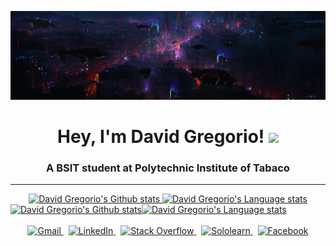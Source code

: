 <!DOCTYPE html>

![Banner](https://raw.githubusercontent.com/davidgregorio16/davidgregorio16/main/banner.png)
<div align="center">
<h1>
Hey, I'm David Gregorio!
<a href="https://media.giphy.com/media/3ohhwMDyS6rv3sB8yI/giphy.gif"><img src="https://media.giphy.com/media/3ohhwMDyS6rv3sB8yI/giphy.gif" width=40></a>
</h1>
</div>
<h3 align="center">A BSIT student at Polytechnic Institute of Tabaco</h3>

<hr>

<!-- Light Mode -->
<div align="center"> 
<a href="https://github.com/anuraghazra/github-readme-stats#gh-light-mode-only">
<img width=55% height=180 src="https://github-readme-stats.vercel.app/api?username=davidgregorio16&show_icons=true&count_private=true&line_height=28&include_all_commits=true&role=OWNER,COLLABORATOR&exclude_repo=github-readme-stats&theme=graywhite&hide_border=1&bg_color=00000000#gh-light-mode-only" alt="David Gregorio's Github stats" />
</a>
<a href="https://github.com/anuraghazra/github-readme-stats#gh-light-mode-only">
<img width=40% height=180 src="https://github-readme-stats.vercel.app/api/top-langs/?username=davidgregorio16&layout=compact&role=OWNER,COLLABORATOR&theme=graywhite&hide_border=1&bg_color=00000000#gh-light-mode-only" alt="David Gregorio's Language stats" />
</a>
</div>

<!-- Dark Mode -->
<div align="center" style="display: flex; flex-direction: row;">
<a href="https://github.com/anuraghazra/github-readme-stats#gh-dark-mode-only">
<img width=55% height=180 src="https://github-readme-stats.vercel.app/api?username=davidgregorio16&show_icons=true&count_private=true&line_height=28&include_all_commits=true&role=OWNER,COLLABORATOR&exclude_repo=github-readme-stats&theme=react&hide_border=1&bg_color=00000000#gh-dark-mode-only" alt="David Gregorio's Github stats" />
</a>
<a href="https://github.com/anuraghazra/github-readme-stats#gh-dark-mode-only">
<img width=40% height=180 src="https://github-readme-stats.vercel.app/api/top-langs/?username=davidgregorio16&layout=compact&role=OWNER,COLLABORATOR&theme=react&hide_border=1&bg_color=00000000#gh-dark-mode-only" alt="David Gregorio's Language stats" />
</a>
</div>

<br/>

<!-- Gmail button 1 -->
<div align="center">
<a href="mailto:dcgregorio16@gmail.com?subject=subject&message=message">
<img src="https://img.shields.io/badge/Gmail-D14836?style=for-the-badge&logo=gmail&logoColor=white" alt="Gmail" >
</a>
&nbsp;
<!-- LinkedIn button 2 -->
<a href="https://linkedin.com/in/duskk">
<img src="https://img.shields.io/badge/LinkedIn-0077B5?style=for-the-badge&logo=linkedin&logoColor=white" alt="LinkedIn" >
</a>
&nbsp;
<!-- Stack Overflow button 3 -->
<a href="https://stackoverflow.com/users/19586345">
<img src="https://img.shields.io/badge/Stack_Overflow-FE7A16?style=for-the-badge&logo=stack-overflow&logoColor=white" alt="Stack Overflow" >
</a>
&nbsp;
<!-- Sololearn button 4 -->
<a href="https://www.sololearn.com/profile/26203056">
<img src="https://img.shields.io/badge/-Sololearn-3a464b?style=for-the-badge&logo=Sololearn&logoColor=white" alt="Sololearn" >
</a>
&nbsp;
<!-- Facebook button 5 -->
<a href="https://facebook.com/duskk16">
<img src="https://img.shields.io/badge/Facebook-1877F2?style=for-the-badge&logo=facebook&logoColor=white" alt="Facebook">
</a>
</div>

</html>
